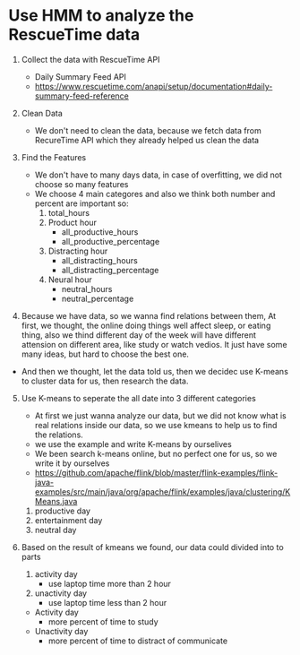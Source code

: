 # Use HMM to analyze the RescueTime data

1. Collect the data with RescueTime API
    - Daily Summary Feed API
    - https://www.rescuetime.com/anapi/setup/documentation#daily-summary-feed-reference

2. Clean Data
    - We don't need to clean the data, because we fetch data from RecureTime API which they already helped us clean the data 

3. Find the Features 
    - We don't have to many days data, in case of overfitting, we did not choose so many features
    - We choose 4 main categores and also we think both number and percent are important so:
        1. total_hours
        2. Product hour
            + all_productive_hours
            + all_productive_percentage
        3. Distracting hour
            + all_distracting_hours
            + all_distracting_percentage
        4. Neural hour
            + neutral_hours
            + neutral_percentage

4. Because we have data, so we wanna find relations between them, At first, we thought, the online doing things well affect sleep, or eating thing, also we thind different day of the week will have different attension on different area, like study or watch vedios. It just have some many ideas, but hard to choose the best one.

- And then we thought, let the data told us, then we decidec use K-means to cluster data for us, then research the data.

5. Use K-means to seperate the all date into 3 different categories
    - At first we just wanna analyze our data, but we did not know what is real relations inside our data, so we use kmeans to help us to find the relations.
    - we use the example and write K-means by ourselives
    - We been search k-means online, but no perfect one for us, so we write it by ourselves
    - https://github.com/apache/flink/blob/master/flink-examples/flink-java-examples/src/main/java/org/apache/flink/examples/java/clustering/KMeans.java
    1. productive day
    2. entertainment day
    3. neutral day 

6. Based on the result of kmeans we found, our data could divided into to parts
    1. activity day
        - use laptop time more than 2 hour
    2. unactivity day
        - use laptop time less than 2 hour
    - Activity day
        + more percent of time to study
    - Unactivity day
        + more percent of time to distract of communicate

